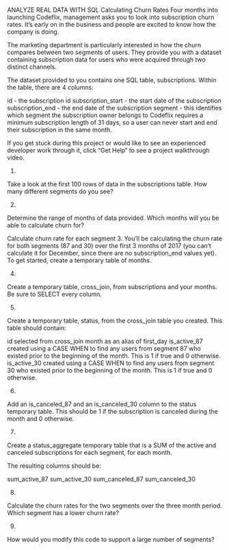 ANALYZE REAL DATA WITH SQL
Calculating Churn Rates
Four months into launching Codeflix, management asks you to look into subscription churn rates. It’s early on in the business and people are excited to know how the company is doing.

The marketing department is particularly interested in how the churn compares between two segments of users. They provide you with a dataset containing subscription data for users who were acquired through two distinct channels.

The dataset provided to you contains one SQL table, subscriptions. Within the table, there are 4 columns:

id - the subscription id
subscription_start - the start date of the subscription
subscription_end - the end date of the subscription
segment - this identifies which segment the subscription owner belongs to
Codeflix requires a minimum subscription length of 31 days, so a user can never start and end their subscription in the same month.

If you get stuck during this project or would like to see an experienced developer work through it, click “Get Help“ to see a project walkthrough video.

1.
Take a look at the first 100 rows of data in the subscriptions table. How many different segments do you see?


2.
Determine the range of months of data provided. Which months will you be able to calculate churn for?	


Calculate churn rate for each segment
3.
You’ll be calculating the churn rate for both segments (87 and 30) over the first 3 months of 2017 (you can’t calculate it for December, since there are no subscription_end values yet). To get started, create a temporary table of months.

4.
Create a temporary table, cross_join, from subscriptions and your months. Be sure to SELECT every column.


5.
Create a temporary table, status, from the cross_join table you created. This table should contain:

id selected from cross_join
month as an alias of first_day
is_active_87 created using a CASE WHEN to find any users from segment 87 who existed prior to the beginning of the month. This is 1 if true and 0 otherwise.
is_active_30 created using a CASE WHEN to find any users from segment 30 who existed prior to the beginning of the month. This is 1 if true and 0 otherwise.


6.
Add an is_canceled_87 and an is_canceled_30 column to the status temporary table. This should be 1 if the subscription is canceled during the month and 0 otherwise.

7.
Create a status_aggregate temporary table that is a SUM of the active and canceled subscriptions for each segment, for each month.

The resulting columns should be:

sum_active_87
sum_active_30
sum_canceled_87
sum_canceled_30


8.
Calculate the churn rates for the two segments over the three month period. Which segment has a lower churn rate?


9.
How would you modify this code to support a large number of segments?
